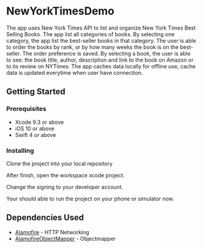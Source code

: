 # NewYorkTimesDemo
The app uses New York Times API to list and organize New York Times Best Selling Books. The app list all categories of books.
By selecting one category, the app list the best-seller books in that category.
The user is able to order the books by rank, or by how many weeks the book is on the best-seller. The order preference is saved.
By selecting a book, the user is able to see: the book title, author, description and link to the book on Amazon or to its review on NYTimes.
The app caches data locally for offline use, cache data is updated everytime when user have connection.

## Getting Started

### Prerequisites

* Xcode 9.3 or above
* iOS 10 or above
* Swift 4 or above


### Installing

Clone the project into your local repository

After finish, open the workspace xcode project.

Change the signing to your developer account.

Your should able to run the project on your phone or simulator now.


## Dependencies Used

* [Alamofire](https://github.com/Alamofire/Alamofire) - HTTP Networking
* [AlamofireObjectMapper](https://github.com/tristanhimmelman/AlamofireObjectMapper) - Objectmapper

